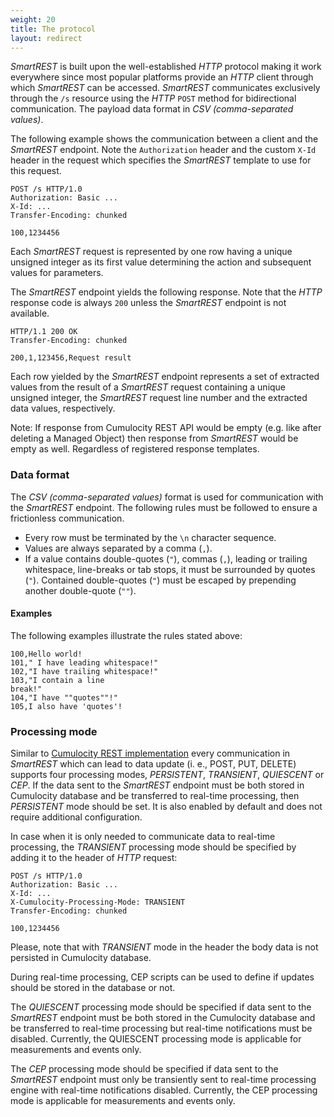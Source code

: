 ```yaml
---
weight: 20
title: The protocol
layout: redirect
---
```


*SmartREST* is built upon the well-established *HTTP* protocol making it work everywhere since most popular platforms provide an *HTTP* client through which *SmartREST* can be accessed. *SmartREST* communicates exclusively through the `/s` resource using the *HTTP* `POST` method for bidirectional communication. The payload data format in *CSV (comma-separated values)*.

The following example shows the communication between a client and the  *SmartREST* endpoint. Note the `Authorization` header and the custom `X-Id` header in the request which specifies the *SmartREST* template to use for this request.

	POST /s HTTP/1.0
	Authorization: Basic ...
	X-Id: ...
	Transfer-Encoding: chunked

	100,1234456

Each *SmartREST* request is represented by one row having a unique unsigned integer as its first value determining the action and subsequent values for parameters.

The *SmartREST* endpoint yields the following response. Note that the *HTTP* response code is always `200` unless the *SmartREST* endpoint is not available.

	HTTP/1.1 200 OK
	Transfer-Encoding: chunked

	200,1,123456,Request result

Each row yielded by the *SmartREST* endpoint represents a set of extracted values from the result of a *SmartREST* request containing a unique unsigned integer, the *SmartREST* request line number and the extracted data values, respectively.

Note: If response from Cumulocity REST API would be empty (e.g. like after deleting a Managed Object) then response from *SmartREST* would be empty as well. Regardless of registered response templates.

### Data format

The *CSV (comma-separated values)* format is used for communication with the *SmartREST* endpoint. The following rules must be followed to ensure a frictionless communication.

* Every row must be terminated by the `\n` character sequence.
* Values are always separated by a comma (`,`).
* If a value contains double-quotes (`"`), commas (`,`), leading or trailing whitespace, line-breaks or tab stops, it must be surrounded by quotes (`"`). Contained double-quotes (`"`) must be escaped by prepending another double-quote (`""`).

#### Examples

The following examples illustrate the rules stated above:

	100,Hello world!
	101," I have leading whitespace!"
	102,"I have trailing whitespace!"
	103,"I contain a line
	break!"
	104,"I have ""quotes""!"
	105,I also have 'quotes'!

### Processing mode

Similar to [Cumulocity REST implementation](/reference/rest-implementation) every communication in *SmartREST* which can lead to data update (i. e., POST, PUT, DELETE) supports four processing modes, *PERSISTENT*, *TRANSIENT*, *QUIESCENT* or *CEP*. If the data sent to the *SmartREST* endpoint must be both stored in Cumulocity database and be transferred to real-time processing, then *PERSISTENT* mode should be set. It is also enabled by default and does not require additional configuration.

In case when it is only needed to communicate data to real-time processing, the *TRANSIENT* processing mode should be specified by adding it to the header of *HTTP* request:

	POST /s HTTP/1.0
	Authorization: Basic ...
	X-Id: ...
	X-Cumulocity-Processing-Mode: TRANSIENT
	Transfer-Encoding: chunked

	100,1234456

Please, note that with *TRANSIENT* mode in the header the body data is not persisted in Cumulocity database.

During real-time processing, CEP scripts can be used to define if updates should be stored in the database or not.

The *QUIESCENT* processing mode should be specified if data sent to the *SmartREST* endpoint must be both stored in the Cumulocity database and be transferred to real-time processing but real-time notifications must be disabled. Currently, the QUIESCENT processing mode is applicable for measurements and events only.

The *CEP* processing mode should be specified if data sent to the *SmartREST* endpoint must only be transiently sent to real-time processing engine with real-time notifications disabled. Currently, the CEP processing mode is applicable for measurements and events only.